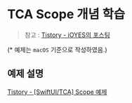 # TCA Scope 개념 학습

> 참고 : [Tistory - iOYES의 포스팅](https://green1229.tistory.com/284)

(* 예제는 `macOS` 기준으로 작성하였음.)

## 예제 설명

[Tistory - [SwiftUI/TCA] Scope 예제](https://cloverlaun.tistory.com/85)
